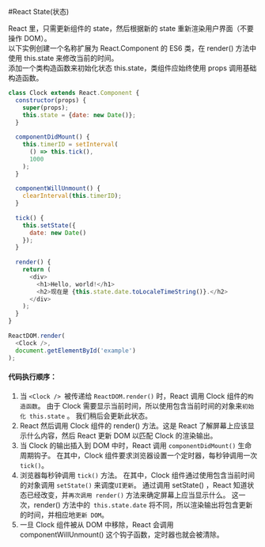 #React State(状态)    

React 里，只需更新组件的 state，然后根据新的 state 重新渲染用户界面（不要操作 DOM）。    
以下实例创建一个名称扩展为 React.Component 的 ES6 类，在 render() 方法中使用 this.state 来修改当前的时间。    
添加一个类构造函数来初始化状态 this.state，类组件应始终使用 props 调用基础构造函数。    
``` javascript
class Clock extends React.Component {
  constructor(props) {
    super(props);
    this.state = {date: new Date()};
  }
 
  componentDidMount() {
    this.timerID = setInterval(
      () => this.tick(),
      1000
    );
  }
 
  componentWillUnmount() {
    clearInterval(this.timerID);
  }
 
  tick() {
    this.setState({
      date: new Date()
    });
  }
 
  render() {
    return (
      <div>
        <h1>Hello, world!</h1>
        <h2>现在是 {this.state.date.toLocaleTimeString()}.</h2>
      </div>
    );
  }
}
 
ReactDOM.render(
  <Clock />,
  document.getElementById('example')
);
```    

#### 代码执行顺序：   
1. 当 `<Clock /> `被传递给 `ReactDOM.render()` 时，React 调用 Clock 组件的`构造函数`。 由于 Clock 需要显示当前时间，所以使用包含当前时间的对象来`初始化 this.state` 。 我们稍后会更新此状态。      
2. React 然后调用 Clock 组件的 render() 方法。这是 React 了解屏幕上应该显示什么内容，然后 React 更新 DOM 以匹配 Clock 的渲染输出。    
3. 当 Clock 的输出插入到 DOM 中时，React 调用 `componentDidMount()` 生命周期钩子。 在其中，Clock 组件要求浏览器设置一个定时器，每秒钟调用一次 `tick()`。    
4. 浏览器每秒钟调用 `tick()` 方法。 在其中，Clock 组件通过使用包含当前时间的对象调用 `setState()` 来调度`UI更新`。 通过调用 setState() ，React 知道状态已经改变，并`再次调用 render()` 方法来确定屏幕上应当显示什么。 这一次，render() 方法中的` this.state.date` 将不同，所以渲染输出将包含更新的时间，并相应地`更新 DOM`。     
5. 一旦 Clock 组件被从 DOM 中移除，React 会调用 componentWillUnmount() 这个钩子函数，定时器也就会被清除。           


